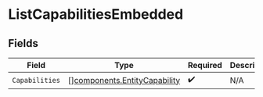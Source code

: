 # ListCapabilitiesEmbedded


## Fields

| Field                                                                        | Type                                                                         | Required                                                                     | Description                                                                  |
| ---------------------------------------------------------------------------- | ---------------------------------------------------------------------------- | ---------------------------------------------------------------------------- | ---------------------------------------------------------------------------- |
| `Capabilities`                                                               | [][components.EntityCapability](../../models/components/entitycapability.md) | :heavy_check_mark:                                                           | N/A                                                                          |